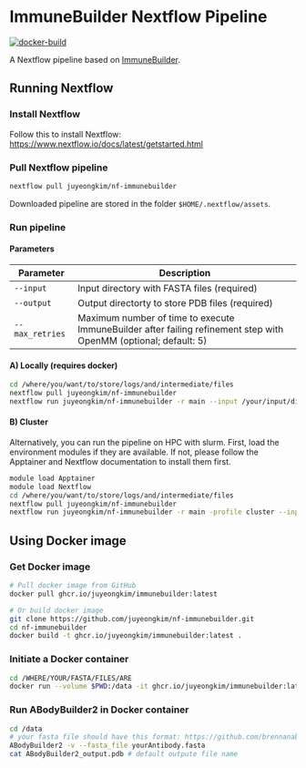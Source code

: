# ImmuneBuilder Nextflow Pipeline

<!-- badges: start -->
[![docker-build](https://github.com/juyeongkim/ImmuneBuilder.nf/actions/workflows/docker-build.yml/badge.svg)](https://github.com/juyeongkim/ImmuneBuilder.nf/actions/workflows/docker-build.yml)
<!-- badges: end -->

A Nextflow pipeline based on [ImmuneBuilder](https://github.com/brennanaba/ImmuneBuilder).

## Running Nextflow

### Install Nextflow

Follow this to install Nextflow: https://www.nextflow.io/docs/latest/getstarted.html

### Pull Nextflow pipeline

```sh
nextflow pull juyeongkim/nf-immunebuilder
```

Downloaded pipeline are stored in the folder `$HOME/.nextflow/assets`.

### Run pipeline

#### Parameters

| Parameter | Description |
| --- | --- |
| `--input` | Input directory with FASTA files (required) |
| `--output` | Output directorty to store PDB files (required) |
| `--max_retries` | Maximum number of time to execute ImmuneBuilder after failing refinement step with OpenMM (optional; default: 5) |

#### A) Locally (requires docker)

```sh
cd /where/you/want/to/store/logs/and/intermediate/files
nextflow pull juyeongkim/nf-immunebuilder
nextflow run juyeongkim/nf-immunebuilder -r main --input /your/input/dir --output /your/output/dir
```

#### B) Cluster

Alternatively, you can run the pipeline on HPC with slurm. First, load the environment modules if they are available. If not, please follow the Apptainer and Nextflow documentation to install them first.

```sh
module load Apptainer
module load Nextflow
cd /where/you/want/to/store/logs/and/intermediate/files
nextflow pull juyeongkim/nf-immunebuilder
nextflow run juyeongkim/nf-immunebuilder -r main -profile cluster --input /your/input/dir --output /your/output/dir
```

## Using Docker image

### Get Docker image

```sh
# Pull docker image from GitHub
docker pull ghcr.io/juyeongkim/immunebuilder:latest

# Or build docker image
git clone https://github.com/juyeongkim/nf-immunebuilder.git
cd nf-immunebuilder
docker build -t ghcr.io/juyeongkim/immunebuilder:latest .
```

### Initiate a Docker container

```sh
cd /WHERE/YOUR/FASTA/FILES/ARE
docker run --volume $PWD:/data -it ghcr.io/juyeongkim/immunebuilder:latest
```

### Run ABodyBuilder2 in Docker container

```sh
cd /data
# your fasta file should have this format: https://github.com/brennanaba/ImmuneBuilder/tree/main#fasta-formatting
ABodyBuilder2 -v --fasta_file yourAntibody.fasta
cat ABodyBuilder2_output.pdb # default outpute file name
```
